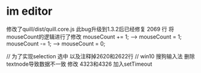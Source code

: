 # im editor


修改了quill/dist/quill.core.js 
此bug升级到1.3.2后已经修复
2069 行 将mouseCount的逻辑进行了修改
mouseCount += 1; --> mouseCount = 1;
mouseCount -= 1; --> mouseCount = 0;

// 为了实现selection 选中
以及注释掉2620和2622行
// win10 搜狗输入法 删除textnode导致数据不一致
修改 4323和4326 加入setTimeout

